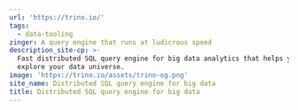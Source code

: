 ```yaml
---
url: 'https://trino.io/'
tags:
  - data-tooling
zinger: A query engine that runs at ludicrous speed
description_site-cp: >-
  Fast distributed SQL query engine for big data analytics that helps you
  explore your data universe.
image: 'https://trino.io/assets/trino-og.png'
site_name: Distributed SQL query engine for big data
title: Distributed SQL query engine for big data
---
```


